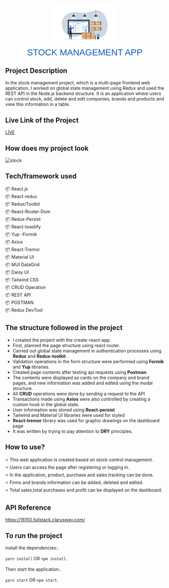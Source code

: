 <p align="center" style="color: #0B60B0; font-size: 28px; font-family: 'Arial', sans-serif;">
  <img src='./loginimage.png' alt='Stock Image' width='200px'>
  <br>
  STOCK MANAGEMENT APP
</p>


## Project Description

In the stock management project, which is a multi-page frontend web application, I worked on global state management using Redux and used the REST API in the Node.js backend structure.
It is an application where users can control stock, add, delete and edit companies, brands and products and view this information in a table.

##  Live Link of the Project
[LİVE](https://stock-app-zlhshn.vercel.app/)

## How does my project look
![stock](stock.gif)

## Tech/framework used
📦 React.js <br>
📦 React-redux <br>
📦 Redux/Toolkit <br>
📦 React-Router-Dom <br>
📦 Redux-Persist <br>
📦 React-toastify <br>
📦 Yup -Formik <br>
📦 Axios <br>
📦 React-Tremor <br>
📦 Material UI <br>
📦 MUI DataGrid <br>
📦 Daisy UI <br>
📦 Tailwind CSS <br>
📦 CRUD Operation <br>
📦 REST API <br>
📦 POSTMAN <br>
📦 Redux DevTool <br>



## The structure followed in the project

- I created the project with the create-react-app.
- First, planned the page structure using react router.
- Carried out global state management in authentication processes using **Redux** and **Redux-toolkit** .
- Validation operations in the form structure were performed using **Formik** and **Yup** libraries.
- Created page contents after testing api requests using **Postman**.
- The contents were displayed as cards on the company and brand pages, and new information was added and edited using the modal structure.
- All **CRUD** operations were done by sending a request to the API
- Transactions made using **Axios** were also controlled by creating a custom hook in the global state.
- User information was stored using **React-persist**
- Tailwind and Material UI libraries were used for styled
- **React-tremor** library was used for graphic drawings on the dashboard page
- It was written by trying to pay attention to **DRY** principles.


## How to use?
⭐ This web application is created based on stock control management.<br>
⭐ Users can access the page after registering or logging in.<br>
⭐ In the application, product, purchase and sales tracking can be done.<br>
⭐ Firms and brands information can be added, deleted and edited.<br>
⭐ Total sales,total purchases  and profit can be displayed on the dashboard.<br>

## API Reference
  https://16150.fullstack.clarusway.com/

## To run the project
 install the dependencies:.<br><br>
 `yarn install` OR `npm install`.<br><br>
 Then start the application:.<br><br>
`yarn start` OR `npm start`.<br><br>
  

